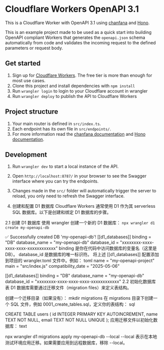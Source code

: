 # Cloudflare Workers OpenAPI 3.1

This is a Cloudflare Worker with OpenAPI 3.1 using [chanfana](https://github.com/cloudflare/chanfana) and [Hono](https://github.com/honojs/hono).

This is an example project made to be used as a quick start into building OpenAPI compliant Workers that generates the
`openapi.json` schema automatically from code and validates the incoming request to the defined parameters or request body.

## Get started

1. Sign up for [Cloudflare Workers](https://workers.dev). The free tier is more than enough for most use cases.
2. Clone this project and install dependencies with `npm install`
3. Run `wrangler login` to login to your Cloudflare account in wrangler
4. Run `wrangler deploy` to publish the API to Cloudflare Workers

## Project structure

1. Your main router is defined in `src/index.ts`.
2. Each endpoint has its own file in `src/endpoints/`.
3. For more information read the [chanfana documentation](https://chanfana.pages.dev/) and [Hono documentation](https://hono.dev/docs).

## Development

1. Run `wrangler dev` to start a local instance of the API.
2. Open `http://localhost:8787/` in your browser to see the Swagger interface where you can try the endpoints.
3. Changes made in the `src/` folder will automatically trigger the server to reload, you only need to refresh the Swagger interface.

2. 创建和配置 D1 数据库
Cloudflare Workers 通常使用 D1 作为其 serverless SQL 数据库。以下是创建和绑定 D1 数据库的步骤。

2.1 创建 D1 数据库
使用 wrangler 创建一个新的 D1 数据库：
`npx wrangler d1 create my-openapi-db`

✅ Successfully created DB 'my-openapi-db'!
[[d1_databases]]
binding = "DB"
database_name = "my-openapi-db"
database_id = "xxxxxxxx-xxxx-xxxx-xxxx-xxxxxxxxxxxx"
binding 是你在代码中访问数据库的变量名（这里是 DB）。
database_id 是数据库的唯一标识符。
将上述 [[d1_databases]] 配置添加到项目的 wrangler.toml 文件中。例如：
toml
name = "my-openapi-project"
main = "src/index.js"
compatibility_date = "2025-05-06"

[[d1_databases]]
binding = "DB"
database_name = "my-openapi-db"
database_id = "xxxxxxxx-xxxx-xxxx-xxxx-xxxxxxxxxxxx"
2.2 初始化数据库表
D1 数据库需要通过迁移文件（migration files）来定义表结构。

创建一个迁移目录（如果没有）：
mkdir migrations
在 migrations 目录下创建一个 SQL 文件，例如 0001_create_tables.sql，定义你的表结构：
sql

CREATE TABLE users (
    id INTEGER PRIMARY KEY AUTOINCREMENT,
    name TEXT NOT NULL,
    email TEXT NOT NULL UNIQUE
);
应用迁移文件以初始化数据库：
text

npx wrangler d1 migrations apply my-openapi-db --local
--local 表示在本地测试环境应用迁移。如果需要应用到远程数据库，移除 --local。